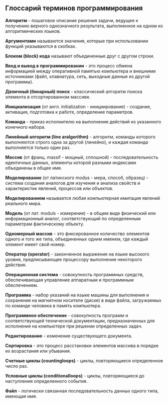 ## Глоссарий терминов программирования

**Алгоритм** - пошаговое описание решения задачи, ведущее к получению верного однозначного результата, выполненное на одном из алгоритмических языков.

**Аргументами** называются значения, которые при использовании функций указываются в скобках.

**Блоком (block) кода** называют объединенные друг с другом строки.

**Ввод и вывод в программировании** - это процесс обмена информацией между оперативной памятью компьютера и внешними источниками (файл, клавиатура, сеть, выходные данные из другой программы).

**Двоичный (бинарный) поиск** - классический алгоритм поиска элемента в отсортированном массиве.

**Инициализация** (от англ. initialization - инициирование) - создание, активация, подготовка к работе, определение параметров.

**Команда** - приказ исполнителю на выполнение действий из указанного конечного набора.

**Линейный алгоритм (line aralgorithm)** - алгоритм, команды которого выполняются строго одна за другой (линейно), и каждая команда выполняется только один раз.

**Массив** (от франц. massif - мощный, сплошной) - последовательность идентичных данных, элементы которой разными индексами объединены в общее имя.

**Моделирование** (от латинского modus - мера, способ, образец) - система создания аналогов для изучения и анализа свойств и характеристик явлений, процессов или объектов.

**Моделированием** называется любая компьютерная имитация явлений реального мира.

**Модель** (от лат. moduls - измерение) - в общем виде физический или информационный аналог, соответствующий по определенным параметрам фактическому объекту.

**Одномерный массив** - это фиксированное количество элементов одного и того же типа, объединенных одним именем, где каждый элемент имеет свой номер.

**Оператор (operator)** - законченное выражение на языке высокого уровня, предписывающее процессору выполнение некоторого действия.

**Операционная система** - совокупность программных средств, обеспечивающая управление аппаратным и программным обеспечением.

**Программа** - набор указаний на языке машины для выполнения и сохранения на магнитном носителе (диске) в виде файла, загружаемых по команде человека в память компьютера.

**Программное обеспечение** - совокупность программ и соответствующей технической документации, предназначенных для исполнения на компьютере при решении определенных задач.

**Редактирование** - изменение существующего документа.

**Сортировка** - это процесс расстановки элементов массива в порядке их возрастания или убывания.

**Счетные циклы (countingloops)** - циклы, повторяющиеся определенное число раз.

**Условные циклы (conditionalloops)** - циклы, повторяющиеся до наступления определенного события.

**Файл** - логически связанная последовательность данных одного типа, имеющая имя.
